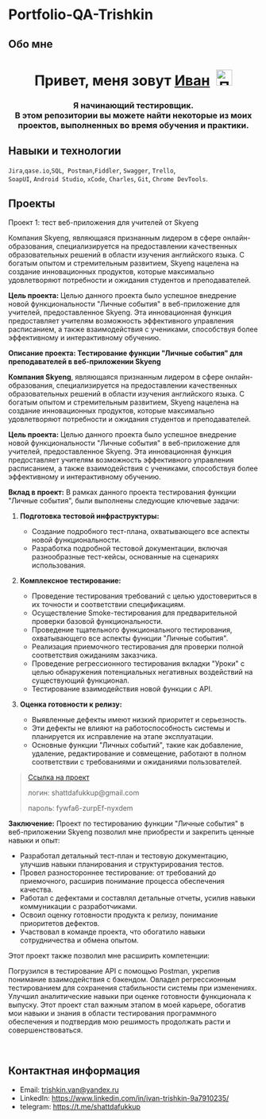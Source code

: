 # Portfolio-QA-Trishkin


## Обо мне 
<h1 align="center">Привет, меня зовут <a href="https://github.com/IvanTrishkin" target="_blank">Иван</a><span>&nbsp;&nbsp;<img src="https://github.com/blackcater/blackcater/raw/main/images/Hi.gif" alt="Привет" width="32" height="32"></span></h1>
<h3 align="center">Я начинающий тестировщик.<br>В этом репозитории вы можете найти некоторые из моих проектов, выполненных во время обучения и практики.</h3>


## Навыки и технологии
``Jira``,``qase.io``,``SQL``,`` Postman``,``Fiddler``, ``Swagger``, ``Trello``, <br>
``SoapUI``, ``Android Studio``, ``xCode``, ``Charles``, ``Git``, ``Chrome DevTools``.







## Проекты

<p> Проект 1: тест веб-приложения для учителей от Skyeng</p>
<p>Компания Skyeng, являющаяся признанным лидером в сфере онлайн-образования, специализируется на предоставлении качественных образовательных решений в области изучения английского языка. С богатым опытом и стремительным развитием, Skyeng нацелена на создание инновационных продуктов, которые максимально удовлетворяют потребности и ожидания студентов и преподавателей.</p>

**Цель проекта:**
Целью данного проекта было успешное внедрение новой функциональности "Личные события" в веб-приложение для учителей, предоставленное Skyeng. Эта инновационная функция предоставляет учителям возможность эффективного управления расписанием, а также взаимодействия с учениками, способствуя более эффективному и интерактивному обучению.

**Описание проекта: Тестирование функции "Личные события" для преподавателей в веб-приложении Skyeng**

**Компания Skyeng**, являющаяся признанным лидером в сфере онлайн-образования, специализируется на предоставлении качественных образовательных решений в области изучения английского языка. С богатым опытом и стремительным развитием, Skyeng нацелена на создание инновационных продуктов, которые максимально удовлетворяют потребности и ожидания студентов и преподавателей.

**Цель проекта:**
Целью данного проекта было успешное внедрение новой функциональности "Личные события" в веб-приложение для учителей, предоставленное Skyeng. Эта инновационная функция предоставляет учителям возможность эффективного управления расписанием, а также взаимодействия с учениками, способствуя более эффективному и интерактивному обучению.

**Вклад в проект:**
В рамках данного проекта тестирования функции "Личные события", были выполнены следующие ключевые задачи:

1. **Подготовка тестовой инфраструктуры:**
   - Создание подробного тест-плана, охватывающего все аспекты новой функциональности.
   - Разработка подробной тестовой документации, включая разнообразные тест-кейсы, основанные на сценариях использования.

2. **Комплексное тестирование:**
   - Проведение тестирования требований с целью удостовериться в их точности и соответствии спецификациям.
   - Осуществление Smoke-тестирования для предварительной проверки базовой функциональности.
   - Проведение тщательного функционального тестирования, охватывающего все аспекты функции "Личные события".
   - Реализация приемочного тестирования для проверки полной соответствия ожиданиям заказчика.
   - Проведение регрессионного тестирования вкладки "Уроки" с целью обнаружения потенциальных негативных воздействий на существующий функционал.
   - Тестирование взаимодействия новой функции с API.

3. **Оценка готовности к релизу:**
   - Выявленные дефекты имеют низкий приоритет и серьезность.
   - Эти дефекты не влияют на работоспособность системы и планируется их исправление на этапе эксплуатации.
   - Основные функции "Личных событий", такие как добавление, удаление, редактирование и совмещение, работают в полном соответствии с требованиями и ожиданиями пользователей.
  
> <a href="https://shattdafukkup.atlassian.net/wiki/spaces/1/overview">Ссылка на проект</a>
> <p> логин: shattdafukkup@gmail.com </p>
> <p> пароль: fywfa6-zurpEf-nyxdem </p>

**Заключение:**
Проект по тестированию функции "Личные события" в веб-приложении Skyeng позволил мне приобрести и закрепить ценные навыки и опыт:

- Разработал детальный тест-план и тестовую документацию, улучшив навыки планирования и структурирования тестов.
- Провел разностороннее тестирование: от требований до приемочного, расширив понимание процесса обеспечения качества.
- Работал с дефектами и составлял детальные отчеты, усилив навыки коммуникации с разработчиками.
- Освоил оценку готовности продукта к релизу, понимание приоритетов дефектов.
- Участвовал в команде проекта, что обогатило навыки сотрудничества и обмена опытом.
  
Этот проект также позволил мне расширить компетенции:

Погрузился в тестирование API с помощью Postman, укрепив понимание взаимодействия с бэкендом.
Овладел регрессионным тестированием для сохранения стабильности системы при изменениях.
Улучшил аналитические навыки при оценке готовности функционала к выпуску.
Этот проект стал важным этапом в моей карьере, обогатив мои навыки и знания в области тестирования программного обеспечения и подтвердив мою решимость продолжать расти и совершенствоваться.



 

<br>

## Контактная информация
- Email: trishkin.van@yandex.ru
- LinkedIn: https://www.linkedin.com/in/ivan-trishkin-9a7910235/
- telegram: https://t.me/shattdafukkup
